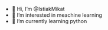 - 👋 Hi, I’m @IstiakMikat
- 👀 I’m interested in meachine learning
- 🌱 I’m currently learning python


<!---
IstiakMikat/IstiakMikat is a ✨ special ✨ repository because its `README.md` (this file) appears on your GitHub profile.
You can click the Preview link to take a look at your changes.
--->
